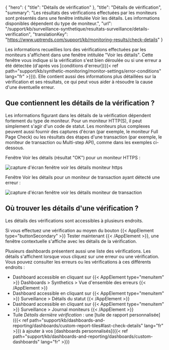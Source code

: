{
"hero": {
"title": "Détails de vérification"
},
"title": "Détails de vérification",
"summary": "Les résultats des vérifications effectuées par les moniteurs sont présentés dans une fenêtre intitulée Voir les détails. Les informations disponibles dépendent du type de moniteur.",
"url": "/support/kb/surveillance-synthetique/resultats-surveillance/details-verification",
"translationKey": "https://www.uptrends.com/support/kb/monitoring-results/check-details"
}

Les informations recueillies lors des vérifications effectuées par les moniteurs s'affichent dans une fenêtre intitulée "Voir les détails". Cette fenêtre vous indique si la vérification s'est bien déroulée ou si une erreur a été détectée (d'après vos [conditions d'erreur]({{< ref path="support/kb/synthetic-monitoring/monitor-settings/error-conditions" lang="fr" >}})). Elle contient aussi des informations plus détaillées sur la vérification et ses résultats, ce qui peut vous aider à résoudre la cause d'une éventuelle erreur.

## Que contiennent les détails de la vérification ?

Les informations figurant dans les détails de la vérification dépendent fortement du type de moniteur. Pour un moniteur HTTP(S), il peut simplement s'agir d'un code de statut. Les moniteurs plus complexes peuvent aussi fournir des captures d'écran (par exemple, le moniteur Full Page Check) ou les résultats des étapes d'une transaction (par exemple, le moniteur de transaction ou Multi-step API), comme dans les exemples ci-dessous.

Fenêtre Voir les détails (résultat "OK") pour un moniteur HTTPS :

![capture d'écran fenêtre voir les détails moniteur https](/img/content/scr_check-details-https-monitor.min.png)

Fenêtre Voir les détails pour un moniteur de transaction ayant détecté une erreur :

![capture d'écran fenêtre voir les détails moniteur de transaction](/img/content/scr_check-details-transaction-monitor-041024.min.png)

## Où trouver les détails d'une vérification ?

Les détails des vérifications sont accessibles à plusieurs endroits.

Si vous effectuez une vérification au moyen du bouton {{< AppElement type="buttonSecondary" >}} Tester maintenant {{< /AppElement >}}, une fenêtre contextuelle s'affiche avec les détails de la vérification.

Plusieurs dashboards présentent aussi une liste des vérifications. Les détails s'affichent lorsque vous cliquez sur une erreur ou une vérification. Vous pouvez consulter les erreurs ou les vérifications à ces différents endroits :

- Dashboard accessible en cliquant sur {{< AppElement type="menuitem" >}} Dashboards > Synthetics > Vue d'ensemble des erreurs {{< /AppElement >}}
- Dashboard accessible en cliquant sur {{< AppElement type="menuitem" >}} Surveillance > Détails du statut {{< /AppElement >}}
- Dashboard accessible en cliquant sur {{< AppElement type="menuitem" >}} Surveillance > Journal moniteurs {{< /AppElement >}}
- Tuile *Détails dernière vérification* : une [tuile de rapport personnalisée]({{< ref path="support/kb/dashboards-and-reporting/dashboards/custom-report-tiles#last-check-details" lang="fr" >}}) à ajouter à vos [dashboards personnalisés]({{< ref path="support/kb/dashboards-and-reporting/dashboards/custom-dashboards" lang="fr" >}})

